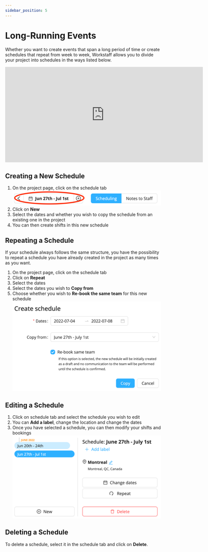 ```yaml
---
sidebar_position: 5
---
```


# Long-Running Events

Whether you want to create events that span a long period of time or create schedules that repeat from week to week, Workstaff allows you to divide your project into schedules in the ways listed below.

<iframe width="640" height="308" src="https://www.loom.com/embed/766b36a9fcee4754b9cb989fc87edd83" frameborder="0" webkitallowfullscreen mozallowfullscreen allowfullscreen></iframe>

## Creating a New Schedule 
1. On the project page, click on the schedule tab
![img_6.png](Images/img_6.png)
2. Click on **New**
3. Select the dates and whether you wish to copy the schedule from an existing one in the project
4. You can then create shifts in this new schedule 

## Repeating a Schedule 
If your schedule always follows the same structure, you have the possibility to repeat a schedule you have already created in the project as many times as you want. 
1. On the project page, click on the schedule tab
2. Click on **Repeat**
3. Select the dates
4. Select the dates you wish to **Copy from**
5. Choose whether you wish to **Re-book the same team** for this new schedule 
![img_7.png](Images/img_7.png)

## Editing a Schedule
1. Click on schedule tab and select the schedule you wish to edit 
2. You can **Add a label**, change the location and change the dates
3. Once you have selected a schedule, you can then modify your shifts and bookings
![](Images/img_5.png)

## Deleting a Schedule
To delete a schedule, select it in the schedule tab and click on **Delete**.  